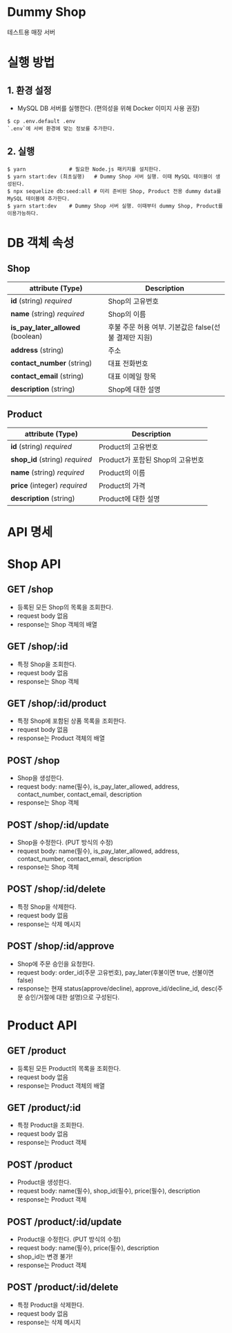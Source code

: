 # Dummy Shop
테스트용 매장 서버

# 실행 방법
## 1. 환경 설정
* MySQL DB 서버를 실행한다. (편의성을 위해 Docker 이미지 사용 권장)

```
$ cp .env.default .env 
`.env`에 서버 환경에 맞는 정보를 추가한다.
```

## 2. 실행
```
$ yarn              # 필요한 Node.js 패키지를 설치한다.
$ yarn start:dev (최초실행)   # Dummy Shop 서버 실행. 이때 MySQL 테이블이 생성된다.
$ npx sequelize db:seed:all # 미리 준비된 Shop, Product 전용 dummy data를 MySQL 테이블에 추가한다.
$ yarn start:dev    # Dummy Shop 서버 실행. 이때부터 dummy Shop, Product를 이용가능하다.
```
# DB 객체 속성

## Shop
| attribute (Type)           | Description                          |
| ---------------                         | ------------------------------------------------ |
| **id** (string) _required_   | Shop의 고유번호     |
| **name** (string) _required_      | Shop의 이름                         |
| **is_pay_later_allowed** (boolean)     | 후불 주문 허용 여부. 기본값은 false(선불 결제만 지원)                          |
| **address** (string)     | 주소                        |
| **contact_number** (string)    | 대표 전화번호                         |
| **contact_email** (string)     | 대표 이메일 항목                         |
| **description** (string)    | Shop에 대한 설명                        |

## Product
| attribute (Type)           | Description                          |
| ---------------                         | ------------------------------------------------ |
| **id** (string) _required_   | Product의 고유번호     |
| **shop_id** (string) _required_   | Product가 포함된 Shop의 고유번호     |
| **name** (string) _required_      | Product의 이름                         |
| **price** (integer)  _required_    | Product의 가격                        |
| **description** (string)    | Product에 대한 설명                        |


# API 명세

# Shop API

## GET /shop
* 등록된 모든 Shop의 목록을 조회한다.
* request body 없음
* response는 Shop 객체의 배열

## GET /shop/:id
* 특정 Shop을 조회한다.
* request body 없음
* response는 Shop 객체

## GET /shop/:id/product
* 특정 Shop에 포함된 상품 목록을 조회한다.
* request body 없음
* response는 Product 객체의 배열

## POST /shop
* Shop을 생성한다.
* request body: name(필수), is_pay_later_allowed, address, contact_number, contact_email, description
* response는 Shop 객체

## POST /shop/:id/update
* Shop을 수정한다. (PUT 방식의 수정)
* request body: name(필수), is_pay_later_allowed, address, contact_number, contact_email, description
* response는 Shop 객체

## POST /shop/:id/delete
* 특정 Shop을 삭제한다.
* request body 없음
* response는 삭제 메시지

## POST /shop/:id/approve
* Shop에 주문 승인을 요청한다.
* request body: order_id(주문 고유번호), pay_later(후불이면 true, 선불이면 false)
* response는 현재 status(approve/decline), approve_id/decline_id, desc(주문 승인/거절에 대한 설명)으로 구성된다.

# Product API

## GET /product
* 등록된 모든 Product의 목록을 조회한다.
* request body 없음
* response는 Product 객체의 배열

## GET /product/:id
* 특정 Product을 조회한다.
* request body 없음
* response는 Product 객체

## POST /product
* Product을 생성한다.
* request body: name(필수), shop_id(필수), price(필수), description
* response는 Product 객체

## POST /product/:id/update
* Product을 수정한다. (PUT 방식의 수정)
* request body: name(필수), price(필수), description
* shop_id는 변경 불가!
* response는 Product 객체

## POST /product/:id/delete
* 특정 Product을 삭제한다.
* request body 없음
* response는 삭제 메시지